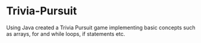 # Trivia-Pursuit
Using Java created a Trivia Pursuit game implementing basic concepts such as arrays, for and while loops, if statements etc.
